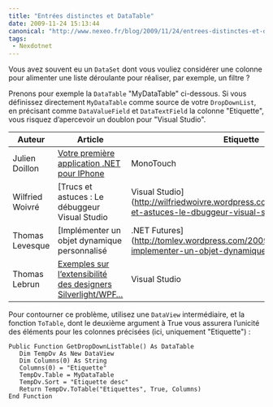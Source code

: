 ```yaml
---
title: "Entrées distinctes et DataTable"
date: 2009-11-24 15:13:44
canonical: "http://www.nexeo.fr/blog/2009/11/24/entrees-distinctes-et-datatabl/"
tags:
 - Nexdotnet
---
```


Vous avez souvent eu un `DataSet` dont vous vouliez considérer une colonne pour alimenter une liste déroulante pour réaliser, par exemple, un filtre ?

Prenons pour exemple la `DataTable` "MyDataTable" ci-dessous. Si vous définissez directement `MyDataTable` comme source de votre `DropDownList`, en précisant comme `DataValueField` et `DataTextField` la colonne "Etiquette", vous risquez d’apercevoir un doublon pour "Visual Studio".

| Auteur          | Article                                                     | Etiquette     |
|-----------------|-------------------------------------------------------------|---------------|
| Julien Doillon  | [Votre première application .NET pour IPhone](http://blogs.dotnet-france.com/juliend/post/MonoTouch-Votre-premiere-application-NET-pour-IPhone.aspx)                 | MonoTouch     |
| Wilfried Woivré | [Trucs et astuces : Le débuggeur Visual Studio               | Visual Studio](http://wilfriedwoivre.wordpress.com/2009/10/01/trucs-et-astuces-le-dbuggeur-visual-studio/) |
| Thomas Levesque | [Implémenter un objet dynamique personnalisé                 | .NET Futures](http://tomlev.wordpress.com/2009/10/06/c-4-0-implementer-un-objet-dynamique-personnalise/)  |
| Thomas Lebrun   | [Exemples sur l’extensibilité des designers Silverlight/WPF…](http://blogs.developpeur.org/tom/archive/2009/09/17/wpf-des-exemples-sur-l-extensibilit-des-designers-silverlight-wpf-dans-visual-studio-2010-beta-2.aspx) | Visual Studio |

Pour contourner ce problème, utilisez une `DataView` intermédiaire, et la fonction `ToTable`, dont le deuxième argument à True vous assurera l’unicité des éléments pour les colonnes précisées (ici, uniquement "Etiquette") :

```
Public Function GetDropDownListTable() As DataTable
   Dim TempDv As New DataView
   Dim Columns(0) As String
   Columns(0) = "Etiquette"
   TempDv.Table = MyDataTable
   TempDv.Sort = "Etiquette desc"
   Return TempDv.ToTable("Etiquettes", True, Columns)
End Function
```

